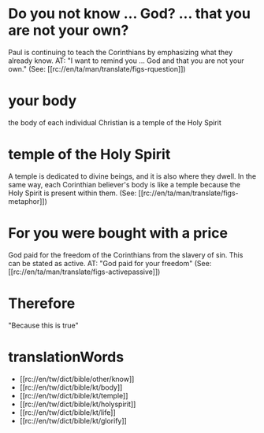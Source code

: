 # Do you not know ... God? ... that you are not your own?

Paul is continuing to teach the Corinthians by emphasizing what they already know. AT: "I want to remind you ... God and that you are not your own." (See: [[rc://en/ta/man/translate/figs-rquestion]])

# your body

the body of each individual Christian is a temple of the Holy Spirit

# temple of the Holy Spirit

A temple is dedicated to divine beings, and it is also where they dwell. In the same way, each Corinthian believer's body is like a temple because the Holy Spirit is present within them. (See: [[rc://en/ta/man/translate/figs-metaphor]])

# For you were bought with a price

God paid for the freedom of the Corinthians from the slavery of sin. This can be stated as active. AT: "God paid for your freedom" (See: [[rc://en/ta/man/translate/figs-activepassive]])

# Therefore

"Because this is true"

# translationWords

* [[rc://en/tw/dict/bible/other/know]]
* [[rc://en/tw/dict/bible/kt/body]]
* [[rc://en/tw/dict/bible/kt/temple]]
* [[rc://en/tw/dict/bible/kt/holyspirit]]
* [[rc://en/tw/dict/bible/kt/life]]
* [[rc://en/tw/dict/bible/kt/glorify]]